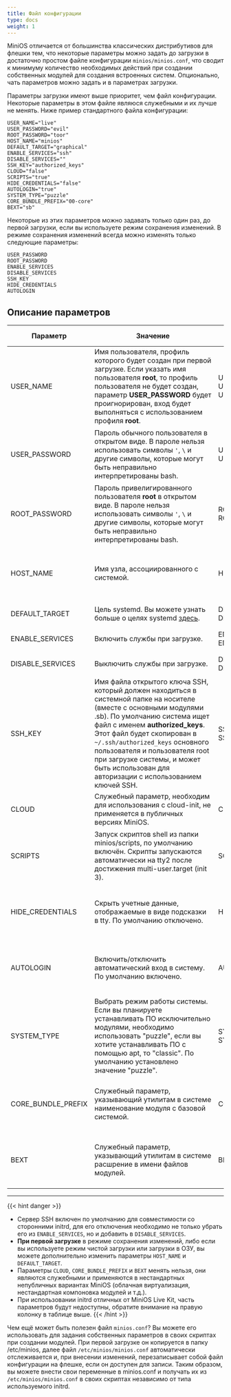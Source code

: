 ```yaml
---
title: Файл конфигурации
type: docs
weight: 1
---
```

MiniOS отличается от большинства классических дистрибутивов для флешки тем, что некоторые параметры можно задать до загрузки в достаточно простом файле конфигурации `minios/minios.conf`, что сводит к минимуму количество необходимых действий при создании собственных модулей для создания встроенных систем. Опционально, чать параметров можно задать и в параметрах загрузки.

<!--more-->
Параметры загрузки имеют выше приоритет, чем файл конфигурации. Некоторые параметры в этом файле являюся служебными и их лучше не менять. Ниже пример стандартного файла конфигурации:

```
USER_NAME="live"
USER_PASSWORD="evil"
ROOT_PASSWORD="toor"
HOST_NAME="minios"
DEFAULT_TARGET="graphical"
ENABLE_SERVICES="ssh"
DISABLE_SERVICES=""
SSH_KEY="authorized_keys"
CLOUD="false"
SCRIPTS="true"
HIDE_CREDENTIALS="false"
AUTOLOGIN="true"
SYSTEM_TYPE="puzzle"
CORE_BUNDLE_PREFIX="00-core"
BEXT="sb"
```

Некоторые из этих параметров можно задавать только один раз, до первой загрузки, если вы используете режим сохранения изменений. В режиме сохранения изменений всегда можно изменять только следующие параметры:

```
USER_PASSWORD
ROOT_PASSWORD
ENABLE_SERVICES
DISABLE_SERVICES
SSH_KEY
HIDE_CREDENTIALS
AUTOLOGIN
```

## Описание параметров
| Параметр | Значение | Пример | <div style="width:145px">С какими initrd работает</div> |
| -------- | -------- | ------ | ------------------------ |
| USER\_NAME | Имя пользователя, профиль которого будет создан при первой загрузке. Если указать имя пользователя <strong>root</strong>, то профиль пользователя не будет создан, параметр **USER\_PASSWORD** будет проигнорирован, вход будет выполняться с использованием профиля <strong>root</strong>. | USER\_NAME=live<br>USER\_NAME=user<br>USER\_NAME=root | <ul><li>MiniOS Live Kit</li></ul><ul><li>Slax Live Kit</li></ul><ul><li>UIRD</li></ul> |
| USER\_PASSWORD | Пароль обычного пользователя в открытом виде. В пароле нельзя использовать символы `'`, `\` и другие символы, которые могут быть неправильно интерпретированы bash. | USER\_PASSWORD=evil<br>USER\_PASSWORD=PxKYJnLK8cv0E3Hd | <ul><li>MiniOS Live Kit</li></ul><ul><li>Slax Live Kit</li></ul><ul><li>UIRD</li></ul> |
| ROOT\_PASSWORD | Пароль привелигированного пользователя **root** в открытом виде. В пароле нельзя использовать символы `'`, `\` и другие символы, которые могут быть неправильно интерпретированы bash. | ROOT\_PASSWORD=toor<br>ROOT\_PASSWORD=9gVIlgGsZtpKPsE8 | <ul><li>MiniOS Live Kit</li></ul><ul><li>Slax Live Kit</li></ul><ul><li>UIRD</li></ul> |
| HOST\_NAME | Имя узла, ассоциированного с системой. | HOST\_NAME=minios | <ul><li>MiniOS Live Kit</li></ul><ul><li>Slax Live Kit</li></ul><ul><li>UIRD</li></ul> |
| DEFAULT\_TARGET | Цель systemd. Вы можете узнать больше о целях systemd [здесь](https://wiki.archlinux.org/title/Systemd_(%D0%A0%D1%83%D1%81%D1%81%D0%BA%D0%B8%D0%B9)#%D0%A6%D0%B5%D0%BB%D0%B8). | DEFAULT\_TARGET=graphical<br>DEFAULT\_TARGET=multi-user | <ul><li>MiniOS Live Kit</li></ul> |
| ENABLE\_SERVICES | Включить службы при загрузке. | ENABLE\_SERVICES=ssh<br>ENABLE\_SERVICES=ssh,firewalld | <ul><li>MiniOS Live Kit</li></ul> |
| DISABLE\_SERVICES | Выключить службы при загрузке. | DISABLE\_SERVICES=docker<br>DISABLE\_SERVICES=docker,firewalld,ssh | <ul><li>MiniOS Live Kit</li></ul> |
| SSH\_KEY | Имя файла открытого ключа SSH, который должен находиться в системной папке на носителе (вместе с основными модулями .sb). По умолчанию система ищет файл с именем <strong>authorized\_keys</strong>.<br>Этот файл будет скопирован в `~/.ssh/authorized_keys` основного пользователя и пользователя root при загрузке системы, и может быть использован для авторизации с использованием ключей SSH. | SSH\_KEY=authorized\_keys<br>SSH\_KEY=my\_public\_key.pub | <ul><li>MiniOS Live Kit</li></ul><ul><li>Slax Live Kit</li></ul><ul><li>UIRD</li></ul> |
| CLOUD | Служебный параметр, необходим для использования с cloud-init, не применяется в публичных версиях MiniOS. | CLOUD=false | <ul><li>MiniOS Live Kit</li></ul> |
| SCRIPTS | Запуск скриптов shell из папки minios/scripts, по умолчанию включён. Скрипты запускаются автоматически на tty2 после достижения multi-user.target (init 3). | SCRIPTS=true | <ul><li>MiniOS Live Kit</li></ul><ul><li>Slax Live Kit</li></ul><ul><li>UIRD</li></ul> |
| HIDE\_CREDENTIALS | Скрыть учетные данные, отображаемые в виде подсказки в tty. По умолчанию отключено. | HIDE\_CREDENTIALS=false | <ul><li>MiniOS Live Kit</li></ul><ul><li>Slax Live Kit</li></ul><ul><li>UIRD</li></ul> |
| AUTOLOGIN | Включить/отключить автоматический вход в систему. По умолчанию включено. | AUTOLOGIN=true | <ul><li>MiniOS Live Kit</li></ul><ul><li>Slax Live Kit</li></ul><ul><li>UIRD</li></ul> |
| SYSTEM\_TYPE | Выбрать режим работы системы. Если вы планируете устанавливать ПО исключительно модулями, необходимо использовать "puzzle", если вы хотите устанавливать ПО с помощью apt, то "classic". По умолчанию установлено значение "puzzle". | SYSTEM\_TYPE=puzzle<br>SYSTEM\_TYPE=classic | <ul><li>MiniOS Live Kit</li></ul><ul><li>Slax Live Kit</li></ul><ul><li>UIRD</li></ul> |
| CORE\_BUNDLE\_PREFIX | Служебный параметр, указывающий утилитам в системе наименование модуля с базовой системой. | CORE\_BUNDLE\_PREFIX=00-core | <ul><li>MiniOS Live Kit</li></ul><ul><li>Slax Live Kit</li></ul><ul><li>UIRD</li></ul> |
| BEXT | Служебный параметр, указывающий утилитам в системе расшрение в имени файлов модулей. | BEXT=sb | <ul><li>MiniOS Live Kit</li></ul><ul><li>Slax Live Kit</li></ul><ul><li>UIRD</li></ul> |
***

{{< hint danger >}}
* Сервер SSH включен по умолчанию для совместимости со сторонними initrd, для его отключения необходимо не только убрать его из `ENABLE_SERVICES`, но и добавить в `DISABLE_SERVICES`.
* **При первой загрузке** в режиме сохранения изменений, либо если вы используете режим чистой загрузки или загрузки в ОЗУ, вы можете дополнительно изменить параметры `HOST_NAME` и `DEFAULT_TARGET`.
* Параметры `CLOUD`, `CORE_BUNDLE_PREFIX` и `BEXT` менять нельзя, они являются служебными и применяются в нестандартных непубличных вариантах MiniOS (облачная виртуализация, нестандартная компоновка модулей и т.д.).
* При использовании initrd отличных от MiniOS Live Kit, часть параметров будут недоступны, обратите внимание на правую колонку в таблице выше.
{{< /hint >}}

Чем ещё может быть полезен файл `minios.conf`? Вы можете его использовать для задания собственных параметров в своих скриптах при создании модулей. При первой загрузке он копируется в папку /etc/minios, далее файл `/etc/minios/minios.conf` автоматически отслеживается и, при внесении изменений, перезаписывает собой файл конфигурации на флешке, если он доступен для записи. Таким образом, вы можете внести свои переменные в minios.conf и получать их из `/etc/minios/minios.conf` в своих скриптах независимо от типа используемого initrd.
